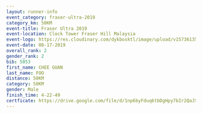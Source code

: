 ```yaml
---
layout: runner-info 
event_category: fraser-ultra-2019 
category_km: 50KM 
event-title: Fraser Ultra 2019 
event-location: Clock Tower Fraser Hill Malaysia 
event-logo: https://res.cloudinary.com/dykbosktl/image/upload/v1573613535/Logo/logo_mfst7w.jpg
event-date: 08-17-2019 
overall_rank: 2
gender_rank: 2
bib: 5053
first_name: CHEE GUAN
last_name: FOO
distance: 50KM
category: 50KM
gender: Male
finish_time: 4-22-49
certficate: https://drive.google.com/file/d/1np6byFduq6tbDgHpy7bIr2QaJSqEW3SG/view?usp=sharing
---
```

